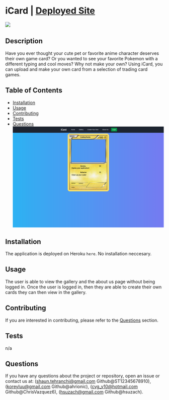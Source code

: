 # iCard | [Deployed Site](https://icardcreator.herokuapp.com/)
<img src="https://img.shields.io/badge/License-MIT-blue.svg">

## Description
 Have you ever thought your cute pet or favorite anime character deserves their own game card? Or you wanted to see your favorite Pokemon with a different typing and cool moves? Why not make your own? Using iCard, you can upload and make your own card from a selection of trading card games.
## Table of Contents
- [Installation](#installation)
- [Usage](#usage)
- [Contributing](#contributing)
- [Tests](#tests)
- [Questions](#questions)
 ![icard](icardreadmepic.png)
## Installation
The application is deployed on Heroku <code>here</code>. No installation neccesary.
## Usage
 The user is able to view the gallery and the about us page without being logged in. Once the user is logged in, then they are able to create their own cards they can then view in the gallery.
## Contributing
 If you are interested in contributing, please refer to the [Questions](#questions) section.
## Tests
 n/a
## Questions
If you have any questions about the project or repository, open an issue or contact us at: (shaun.tehranchi@gmail.com Github@ST12345678910), (koreyluu@gmail.com Github@ahrionic), (cvg_v10@hotmail.com Github@ChrisVazquez6), (hsuzach@gmail.com Github@hsuzach).
